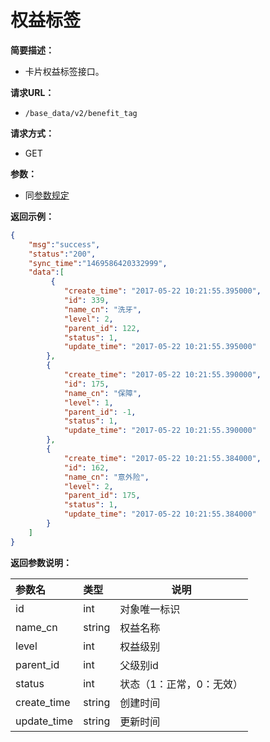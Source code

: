 # 权益标签

**简要描述：**

- 卡片权益标签接口。

**请求URL：**
- `/base_data/v2/benefit_tag`

**请求方式：**
- GET

**参数：**

- 同[参数规定](http://doc.liexiong.cc/#/%E6%8E%A5%E5%8F%A3%E8%A7%84%E5%88%99/%E5%8F%82%E6%95%B0%E8%A7%84%E5%AE%9A)

**返回示例：**

```json
{
    "msg":"success",
    "status":"200",
    "sync_time":"1469586420332999",
    "data":[
         {
            "create_time": "2017-05-22 10:21:55.395000",
            "id": 339,
            "name_cn": "洗牙",
            "level": 2,
            "parent_id": 122,
            "status": 1,
            "update_time": "2017-05-22 10:21:55.395000"
        },
        {
            "create_time": "2017-05-22 10:21:55.390000",
            "id": 175,
            "name_cn": "保障",
            "level": 1,
            "parent_id": -1,
            "status": 1,
            "update_time": "2017-05-22 10:21:55.390000"
        },
        {
            "create_time": "2017-05-22 10:21:55.384000",
            "id": 162,
            "name_cn": "意外险",
            "level": 2,
            "parent_id": 175,
            "status": 1,
            "update_time": "2017-05-22 10:21:55.384000"
        }
    ]
}
```

**返回参数说明：** 
 
|参数名|类型|说明|
|:-----  |:-----|-----|
|id |int   |对象唯一标识  |
|name_cn |string   |权益名称|
|level|int | 权益级别 |
|parent_id | int | 父级别id |
|status|int|状态（1：正常，0：无效）|
|create_time|string|创建时间|
|update_time|string|更新时间|



